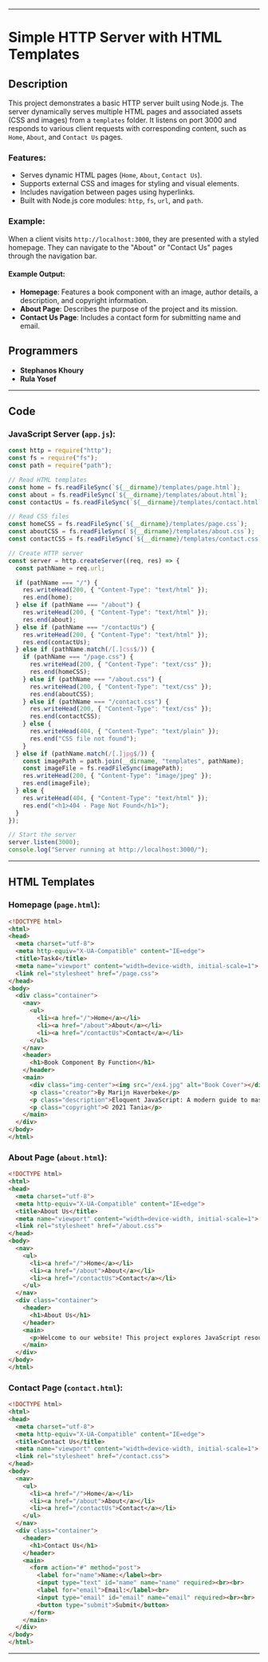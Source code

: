 

---

# Simple HTTP Server with HTML Templates

## Description

This project demonstrates a basic HTTP server built using Node.js. The server dynamically serves multiple HTML pages and associated assets (CSS and images) from a `templates` folder. It listens on port 3000 and responds to various client requests with corresponding content, such as `Home`, `About`, and `Contact Us` pages.

### Features:
- Serves dynamic HTML pages (`Home`, `About`, `Contact Us`).
- Supports external CSS and images for styling and visual elements.
- Includes navigation between pages using hyperlinks.
- Built with Node.js core modules: `http`, `fs`, `url`, and `path`.

### Example:
When a client visits `http://localhost:3000`, they are presented with a styled homepage. They can navigate to the "About" or "Contact Us" pages through the navigation bar.

#### Example Output:
- **Homepage**: Features a book component with an image, author details, a description, and copyright information.
- **About Page**: Describes the purpose of the project and its mission.
- **Contact Us Page**: Includes a contact form for submitting name and email.

## Programmers

- **Stephanos Khoury**
- **Rula Yosef**

---

## Code

### JavaScript Server (`app.js`):
```javascript
const http = require("http");
const fs = require("fs");
const path = require("path");

// Read HTML templates
const home = fs.readFileSync(`${__dirname}/templates/page.html`);
const about = fs.readFileSync(`${__dirname}/templates/about.html`);
const contactUs = fs.readFileSync(`${__dirname}/templates/contact.html`);

// Read CSS files
const homeCSS = fs.readFileSync(`${__dirname}/templates/page.css`);
const aboutCSS = fs.readFileSync(`${__dirname}/templates/about.css`);
const contactCSS = fs.readFileSync(`${__dirname}/templates/contact.css`);

// Create HTTP server
const server = http.createServer((req, res) => {
  const pathName = req.url;

  if (pathName === "/") {
    res.writeHead(200, { "Content-Type": "text/html" });
    res.end(home);
  } else if (pathName === "/about") {
    res.writeHead(200, { "Content-Type": "text/html" });
    res.end(about);
  } else if (pathName === "/contactUs") {
    res.writeHead(200, { "Content-Type": "text/html" });
    res.end(contactUs);
  } else if (pathName.match(/[.]css$/)) {
    if (pathName === "/page.css") {
      res.writeHead(200, { "Content-Type": "text/css" });
      res.end(homeCSS);
    } else if (pathName === "/about.css") {
      res.writeHead(200, { "Content-Type": "text/css" });
      res.end(aboutCSS);
    } else if (pathName === "/contact.css") {
      res.writeHead(200, { "Content-Type": "text/css" });
      res.end(contactCSS);
    } else {
      res.writeHead(404, { "Content-Type": "text/plain" });
      res.end("CSS file not found");
    }
  } else if (pathName.match(/[.]jpg$/)) {
    const imagePath = path.join(__dirname, "templates", pathName);
    const imageFile = fs.readFileSync(imagePath);
    res.writeHead(200, { "Content-Type": "image/jpeg" });
    res.end(imageFile);
  } else {
    res.writeHead(404, { "Content-Type": "text/html" });
    res.end("<h1>404 - Page Not Found</h1>");
  }
});

// Start the server
server.listen(3000);
console.log("Server running at http://localhost:3000/");
```

---

## HTML Templates

### Homepage (`page.html`):
```html
<!DOCTYPE html>
<html>
<head>
  <meta charset="utf-8">
  <meta http-equiv="X-UA-Compatible" content="IE=edge">
  <title>Task4</title>
  <meta name="viewport" content="width=device-width, initial-scale=1">
  <link rel="stylesheet" href="/page.css">
</head>
<body>
  <div class="container">
    <nav>
      <ul>
        <li><a href="/">Home</a></li>
        <li><a href="/about">About</a></li>
        <li><a href="/contactUs">Contact</a></li>
      </ul>
    </nav>
    <header>
      <h1>Book Component By Function</h1>
    </header>
    <main>
      <div class="img-center"><img src="/ex4.jpg" alt="Book Cover"></div>
      <p class="creator">By Marijn Haverbeke</p>
      <p class="description">Eloquent JavaScript: A modern guide to mastering JavaScript.</p>
      <p class="copyright">© 2021 Tania</p>
    </main>
  </div>
</body>
</html>
```

### About Page (`about.html`):
```html
<!DOCTYPE html>
<html>
<head>
  <meta charset="utf-8">
  <meta http-equiv="X-UA-Compatible" content="IE=edge">
  <title>About Us</title>
  <meta name="viewport" content="width=device-width, initial-scale=1">
  <link rel="stylesheet" href="/about.css">
</head>
<body>
  <nav>
    <ul>
      <li><a href="/">Home</a></li>
      <li><a href="/about">About</a></li>
      <li><a href="/contactUs">Contact</a></li>
    </ul>
  </nav>
  <div class="container">
    <header>
      <h1>About Us</h1>
    </header>
    <main>
      <p>Welcome to our website! This project explores JavaScript resources for learners.</p>
    </main>
  </div>
</body>
</html>
```

### Contact Page (`contact.html`):
```html
<!DOCTYPE html>
<html>
<head>
  <meta charset="utf-8">
  <meta http-equiv="X-UA-Compatible" content="IE=edge">
  <title>Contact Us</title>
  <meta name="viewport" content="width=device-width, initial-scale=1">
  <link rel="stylesheet" href="/contact.css">
</head>
<body>
  <nav>
    <ul>
      <li><a href="/">Home</a></li>
      <li><a href="/about">About</a></li>
      <li><a href="/contactUs">Contact</a></li>
    </ul>
  </nav>
  <div class="container">
    <header>
      <h1>Contact Us</h1>
    </header>
    <main>
      <form action="#" method="post">
        <label for="name">Name:</label><br>
        <input type="text" id="name" name="name" required><br><br>
        <label for="email">Email:</label><br>
        <input type="email" id="email" name="email" required><br><br>
        <button type="submit">Submit</button>
      </form>
    </main>
  </div>
</body>
</html>
```

---

